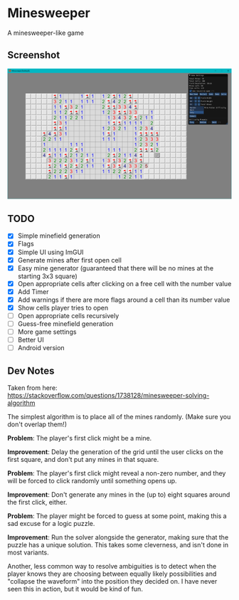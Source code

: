 # Minesweeper

A minesweeper-like game

## Screenshot

![Gameplay Example](./Images/Screenshot_Gameplay.png)

## TODO

- [x] Simple minefield generation
- [x] Flags
- [x] Simple UI using ImGUI
- [x] Generate mines after first open cell
- [x] Easy mine generator (guaranteed that there will be no mines at the starting 3x3 square)
- [x] Open appropriate cells after clicking on a free cell with the number value
- [x] Add Timer
- [x] Add warnings if there are more flags around a cell than its number value
- [x] Show cells player tries to open 
- [ ] Open appropriate cells recursively 
- [ ] Guess-free minefield generation
- [ ] More game settings
- [ ] Better UI
- [ ] Android version

## Dev Notes

Taken from here: https://stackoverflow.com/questions/1738128/minesweeper-solving-algorithm

The simplest algorithm is to place all of the mines randomly. (Make sure you don't overlap them!)

**Problem**: The player's first click might be a mine.

**Improvement**: Delay the generation of the grid until the user clicks on the first square, and don't put any mines in that square.

**Problem**: The player's first click might reveal a non-zero number, and they will be forced to click randomly until something opens up.

**Improvement**: Don't generate any mines in the (up to) eight squares around the first click, either.

**Problem**: The player might be forced to guess at some point, making this a sad excuse for a logic puzzle.

**Improvement**: Run the solver alongside the generator, making sure that the puzzle has a unique solution. This takes some cleverness, and isn't done in most variants.

Another, less common way to resolve ambiguities is to detect when the player knows they are choosing between equally likely possibilities and "collapse the waveform" into the position they decided on. I have never seen this in action, but it would be kind of fun.